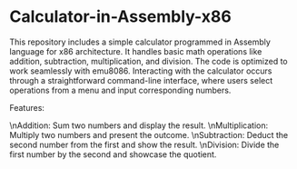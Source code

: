 # Calculator-in-Assembly-x86
This repository includes a simple calculator programmed in Assembly language for x86 architecture. It handles basic math operations like addition, subtraction, multiplication, and division. The code is optimized to work seamlessly with emu8086. Interacting with the calculator occurs through a straightforward command-line interface, where users select operations from a menu and input corresponding numbers.

Features:

\nAddition: Sum two numbers and display the result.
\nMultiplication: Multiply two numbers and present the outcome.
\nSubtraction: Deduct the second number from the first and show the result.
\nDivision: Divide the first number by the second and showcase the quotient.
